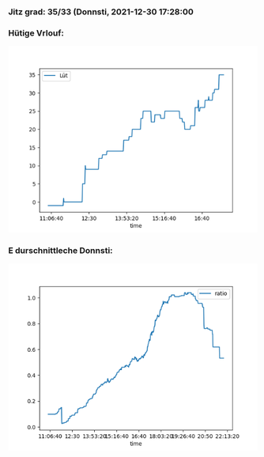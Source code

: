 ### Jitz grad: 35/33 (Donnsti, 2021-12-30 17:28:00

### Hütige Vrlouf:
![Graph](Today.png)

### E durschnittleche Donnsti:
![Graph](Donnsti.png)